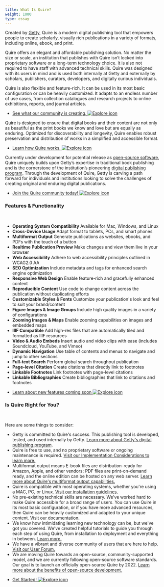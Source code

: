 ```yaml
---
title: What Is Quire?
weight: 1000
type: essay
---
```


Created by [Getty](https://www.getty.edu), Quire is a modern digital publishing tool that empowers people to create scholarly, visually rich publications in a variety of formats, including online, ebook, and print.

Quire offers an elegant and affordable publishing solution.  No matter the size or scale, an institution that publishes with Quire isn’t locked into proprietary software or a long-term technology choice. It is also not required to have staff with advanced technical skills. Quire was designed with its users in mind and is used both internally at Getty and externally by scholars, publishers, curators, developers, and digitally curious individuals.

Quire is also flexible and feature-rich. It can be used in its most basic configuration or can be heavily customized. It adapts to an endless number of use cases, from collection catalogues and research projects to online exhibitions, reports, and journal articles.

<div class="feature-cards small-card">

- [See what our community is creating. ![Explore icon](/img/illustrations/undraw_Group_chat_unwm.png)](/community/user-showcase/)
</div>

Quire is designed to ensure that digital books and their content are not only as beautiful as the print books we know and love but are equally as enduring. Optimized for discoverability and longevity, Quire enables robust preservation and distribution of works in a simplified and accessible format.

<div class="feature-cards small-card">

- [Learn how Quire works. ![Explore icon](/img/illustrations/undraw_in_progress_ql66.png)](/about/how-it-works/)
</div>

Currently under development for potential release as [open-source software](/about/open-source/), Quire uniquely builds upon Getty’s expertise in traditional book publishing and is the cornerstone of the institution’s pioneering [digital publishing program](https://www.getty.edu/publications/digital/index.html). Through the development of Quire, Getty is carving a path forward for individuals and institutions looking to solve the challenges of creating original and enduring digital publications.

<div class="feature-cards small-card">

- [Join the Quire community today! ![Explore icon](/img/illustrations/undraw_celebration_0jvk.png)](/community/get-involved/)
</div>

### Features & Functionality
<br>

<div class="feature-list">

- **Operating System Compatibility** Available for Mac, Windows, and Linux
- **Cross-Device Usage** Adapt format to tablets, PCs, and smart phones
- **Multiformat Output** Generate publications as websites, ebooks, and PDFs with the touch of a button
- **Realtime Publication Preview** Make changes and view them live in your browser
- **Web Accessibility** Adhere to web accessibility principles outlined in WCAG2.0 AA
- **SEO Optimization** Include metadata and tags for enhanced search engine optimization
- **Responsive Web Design** Enable feature-rich and gracefully enhanced content
- **Reproducible Content** Use code to change content across the publication without duplicating efforts
- **Customizable Styles & Fonts** Customize your publication's look and feel to suit your brand/content
- **Figure Images & Image Groups** Include high quality images in a variety of configurations
- **Zooming Images & Maps** Enable zooming capabilities on images and embedded maps
- **IIIF Compatible** Add high-res files that are automatically tiled and formatted as IIIF resources
- **Video & Audio Embeds** Insert audio and video clips with ease (includes Soundcloud, YouTube, and Vimeo)
- **Dynamic Navigation**  Use table of contents and menus to navigate and jump to other sections
- **Full-text Search** Perform global search throughout publication
- **Page-level Citation** Create citations that directly link to footnotes
- **Linkable Footnotes** Link footnotes with page-level citations
- **Linkable Bibliographies** Create bibliographies that link to citations and footnotes

</div>

<div class="feature-cards small-card">

- [Learn about new features coming soon ![Explore icon](/img/illustrations/undraw_moving_forward_lhhd.png)](/about/roadmap/)
</div>

### Is Quire Right for You?
<br>

Here are some things to consider:

- Getty is committed to Quire's success. This publishing tool is developed, tested, and used internally by Getty. [Learn more about Getty's digital publishing program](https://www.getty.edu/publications/digital/digitalpubs.html).
- Quire is free to use, and no proprietary software or ongoing maintenance is required. [Visit our Implementation Considerations to learn more.](/documentation/implementation/)
- Multiformat output means E-book files are distribution-ready for Amazon, Apple, and other vendors; PDF files are print-on-demand ready, and the online edition can be hosted on any web server. [Learn more about Quire's multiformat output capabilities.](/documentation/quire-cli/#outputting-files)
- Quire is compatible with most operating systems, whether you're using a MAC, PC, or Linux. [Visit our installation guidelines.](/documentation/install-uninstall/)
- No pre-existing technical skills are necessary. We've worked hard to make Quire accessible for a broad range of users. You can use Quire in its most basic configuration, or if you have more advanced resources, then Quire can be heavily customized and adapted to your unique content. [Visit our documentation.](/documentation/getting-started/)
- We know how intimidating learning new technology can be, but we've got you covered. We've created helpful tutorials to guide you through each step of using Quire, from installation to deployment and everything in between. [Learn more.](/learn/tutorial/)
- We have a vibrant and diverse community of users that are here to help. [Visit our User Forum.](/community/forum)
- We are moving Quire towards an open-source, community-supported model, and we are currently following open-source software standards. Our goal is to launch an officially open-source Quire by 2022. [Learn more about the benefits of open-source development.](/about/open-source)

<div class="feature-cards">

- [Get Started! ![Explore icon](/img/illustrations/undraw_web_developer_p3e5.png)](https://docs.google.com/forms/d/e/1FAIpQLSckvPWWyyfZJko6JTqf3slcXCV8vcCgQjAzoW4MfHEt9hDuxQ/viewform)
</div>
